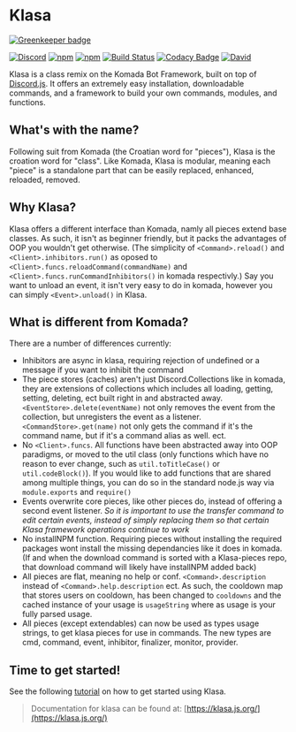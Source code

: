 # Klasa

[![Greenkeeper badge](https://badges.greenkeeper.io/dirigeants/klasa.svg)](https://greenkeeper.io/)

[![Discord](https://discordapp.com/api/guilds/260202843686830080/embed.png)](https://discord.gg/dgs8263)
[![npm](https://img.shields.io/npm/v/klasa.svg?maxAge=3600)](https://www.npmjs.com/package/klasa)
[![npm](https://img.shields.io/npm/dt/klasa.svg?maxAge=3600)](https://www.npmjs.com/package/klasa)
[![Build Status](https://travis-ci.org/dirigeants/klasa.svg?branch=master)](https://travis-ci.org/dirigeants/klasa)
[![Codacy Badge](https://api.codacy.com/project/badge/Grade/e7b37b1f57134a5b9e1f43127df64388)](https://www.codacy.com/app/dirigeants/klasa?utm_source=github.com&amp;utm_medium=referral&amp;utm_content=dirigeants/klasa&amp;utm_campaign=Badge_Grade)
[![David](https://img.shields.io/david/dirigeants/klasa.svg?maxAge=3600)](https://david-dm.org/dirigeants/klasa)

Klasa is a class remix on the Komada Bot Framework, built on top of [Discord.js](https://github.com/hydrabolt/dicord.js). It offers an extremely easy installation, downloadable commands, and a framework to build your own commands, modules, and functions.

## What's with the name?

Following suit from Komada (the Croatian word for "pieces"), Klasa is the croation word for "class". Like Komada, Klasa is modular, meaning each "piece" is a standalone part that can be easily replaced, enhanced, reloaded, removed.

## Why Klasa?

Klasa offers a different interface than Komada, namly all pieces extend base classes. As such, it isn't as beginner friendly, but it packs the advantages of OOP you wouldn't get otherwise. (The simplicity of `<Command>.reload()` and `<Client>.inhibitors.run()` as oposed to `<Client>.funcs.reloadCommand(commandName)` and `<Client>.funcs.runCommandInhibitors()` in komada respectivly.) Say you want to unload an event, it isn't very easy to do in komada, however you can simply `<Event>.unload()` in Klasa.

## What is different from Komada?

There are a number of differences currently:
- Inhibitors are async in klasa, requiring rejection of undefined or a message if you want to inhibit the command
- The piece stores (caches) aren't just Discord.Collections like in komada, they are extensions of collections which includes all loading, getting, setting, deleting, ect built right in and abstracted away. `<EventStore>.delete(eventName)` not only removes the event from the collection, but unregisters the event as a listener. `<CommandStore>.get(name)` not only gets the command if it's the command name, but if it's a command alias as well. ect.
- No `<Client>.funcs`. All functions have been abstracted away into OOP paradigms, or moved to the util class (only functions which have no reason to ever change, such as `util.toTitleCase()` or `util.codeBlock()`). If you would like to add functions that are shared among multiple things, you can do so in the standard node.js way via `module.exports` and `require()`
- Events overwrite core pieces, like other pieces do, instead of offering a second event listener. *So it is important to use the transfer command to edit certain events, instead of simply replacing them so that certain Klasa framework operations continue to work*
- No installNPM function. Requiring pieces without installing the required packages wont install the missing dependancies like it does in komada. (If and when the download command is sorted with a Klasa-pieces repo, that download command will likely have installNPM added back)
- All pieces are flat, meaning no help or conf. `<Command>.description` instead of `<Command>.help.description` ect. As such, the cooldown map that stores users on cooldown, has been changed to `cooldowns` and the cached instance of your usage is `usageString` where as usage is your fully parsed usage.
- All pieces (except extendables) can now be used as types usage strings, to get klasa pieces for use in commands. The new types are cmd, command, event, inhibitor, finalizer, monitor, provider.

## Time to get started!

See the following [tutorial](https://klasa.js.org/tutorial-GettingStarted.html) on how to get started using Klasa.

>Documentation for klasa can be found at: [https://klasa.js.org/](https://klasa.js.org/)

